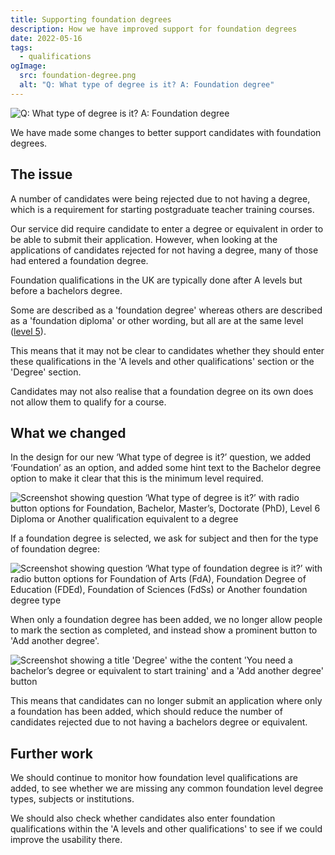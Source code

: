 ```yaml
---
title: Supporting foundation degrees
description: How we have improved support for foundation degrees
date: 2022-05-16
tags:
  - qualifications
ogImage:
  src: foundation-degree.png
  alt: "Q: What type of degree is it? A: Foundation degree"
---
```

![Q: What type of degree is it? A: Foundation degree](/apply-for-teacher-training/supporting-foundation-degrees/foundation-degree.png)

We have made some changes to better support candidates with foundation degrees.

## The issue

A number of candidates were being rejected due to not having a degree, which is a requirement for starting postgraduate teacher training courses.

Our service did require candidate to enter a degree or equivalent in order to be able to submit their application. However, when looking at the applications of candidates rejected for not having a degree, many of those had entered a foundation degree.

Foundation qualifications in the UK are typically done after A levels but before a bachelors degree.

Some are described as a 'foundation degree' whereas others are described as a 'foundation diploma' or other wording, but all are at the same level ([level 5](https://www.gov.uk/what-different-qualification-levels-mean/list-of-qualification-levels)).

This means that it may not be clear to candidates whether they should enter these qualifications in the 'A levels and other qualifications' section or the 'Degree' section.

Candidates may not also realise that a foundation degree on its own does not allow them to qualify for a course.

## What we changed

In the design for our new ‘What type of degree is it?’ question, we added ‘Foundation’ as an option, and added some hint text to the Bachelor degree option to make it clear that this is the minimum level required.

![Screenshot showing question ‘What type of degree is it?’ with radio button options for Foundation, Bachelor, Master’s, Doctorate (PhD), Level 6 Diploma or Another qualification equivalent to a degree](degree-flow-new-degree-type.png)

If a foundation degree is selected, we ask for subject and then for the type of foundation degree:

![Screenshot showing question ‘What type of foundation degree is it?’ with radio button options for Foundation of Arts (FdA), Foundation Degree of Education (FDEd), Foundation of Sciences (FdSs) or Another foundation degree type](type-of-foundation-degree.png)

When only a foundation degree has been added, we no longer allow people to mark the section as completed, and instead show a prominent button to 'Add another degree'.

![Screenshot showing a title 'Degree' withe the content 'You need a bachelor’s degree or equivalent to start training' and a 'Add another degree' button](only-foundation-degree-added.png)

This means that candidates can no longer submit an application where only a foundation has been added, which should reduce the number of candidates rejected due to not having a bachelors degree or equivalent.

## Further work

We should continue to monitor how foundation level qualifications are added, to see whether we are missing any common foundation level degree types, subjects or institutions.

We should also check whether candidates also enter foundation qualifications within the 'A levels and other qualifications' to see if we could improve the usability there.
